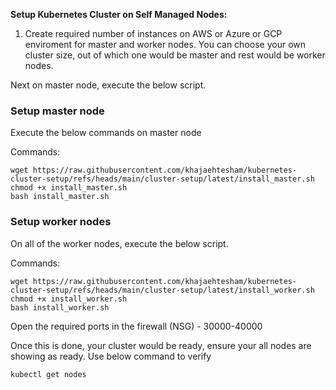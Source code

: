 
**Setup Kubernetes Cluster on Self Managed Nodes:**

1. Create required number of instances on AWS or Azure or GCP enviroment for master and worker nodes. You can choose your own cluster size, out of which one would be master and rest would be worker nodes.

Next on master node, execute the below script.

### Setup master node

Execute the below commands on master node

Commands:

```
wget https://raw.githubusercontent.com/khajaehtesham/kubernetes-cluster-setup/refs/heads/main/cluster-setup/latest/install_master.sh
chmod +x install_master.sh
bash install_master.sh
```

### Setup worker nodes

On all of the worker nodes, execute the below script. 

Commands:

```
wget https://raw.githubusercontent.com/khajaehtesham/kubernetes-cluster-setup/refs/heads/main/cluster-setup/latest/install_worker.sh
chmod +x install_worker.sh
bash install_worker.sh
```
Open the required ports in the firewall (NSG)  - 30000-40000

Once this is done, your cluster would be ready, ensure your all nodes are showing as ready. Use below command to verify

```
kubectl get nodes 
```

